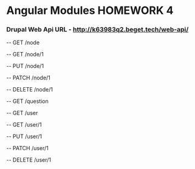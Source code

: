 # Angular Modules HOMEWORK 4

### Drupal Web Api URL - http://k63983q2.beget.tech/web-api/

-- GET	    /node

-- GET	    /node/1

-- PUT	    /node/1

-- PATCH	/node/1

-- DELETE	/node/1

-- GET	    /question

-- GET	    /user

-- GET	    /user/1

-- PUT	    /user/1

-- PATCH	/user/1

-- DELETE	/user/1
